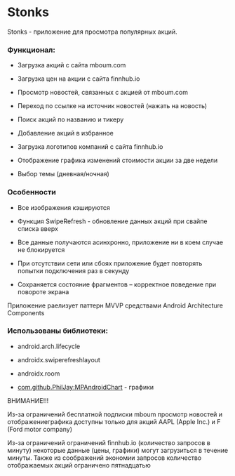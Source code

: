 # Stonks

Stonks - приложение для просмотра популярных акций.

### Функционал:

* Загрузка акций с сайта mboum.com

* Загрузка цен на акции с сайта finnhub.io

* Просмотр новостей, связанных с акцией от mboum.com

* Переход по ссылке на источник новостей (нажать на новость)

* Поиск акций по названию и тикеру

* Добавление акций в избранное

* Загрузка логотипов компаний с сайта finnhub.io

* Отображение графика изменений стоимости акции за две недели

* Выбор темы (дневная/ночная)

### Особенности

* Все изображения кэшируются

* Функция SwipeRefresh - обновление данных акций при свайпе списка вверх

* Все данные получаются асинхронно, приложение ни в коем случае не блокируется

* При отсутствии сети или сбоях приложение будет повторять попытки подключения раз в секунду

* Сохраняется состояние фрагментов – корректное поведение при повороте экрана

Приложение раелизует паттерн MVVP средствами Android Architecture Components

### Использованы библиотеки:

* android.arch.lifecycle

* androidx.swiperefreshlayout

* androidx.room

* [com.github.PhilJay:MPAndroidChart](https://github.com/PhilJay/MPAndroidChart) - графики


ВНИМАНИЕ!!!

Из-за ограничений бесплатной подписки mboum просмотр новостей и отображениеграфика доступны только для акций AAPL (Apple Inc.) и F (Ford motor company)

Из-за ограничений ограничений finnhub.io (количество запросов в минуту) некоторые данные (цены, графики) могут загрузиться в течение минуты. Также из соображений экономии запросов количество отображаемых акций ограничено пятнадцатью



